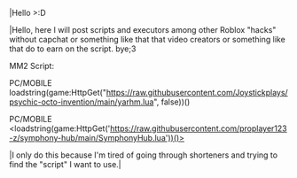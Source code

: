 |Hello >:D


|Hello, here I will post scripts and executors among other Roblox "hacks" without capchat or something like that that video creators or something like that do to earn on the script. bye;3



MM2 Script:

PC/MOBILE
loadstring(game:HttpGet("https://raw.githubusercontent.com/Joystickplays/psychic-octo-invention/main/yarhm.lua", false))()

PC/MOBILE
<loadstring(game:HttpGet('https://raw.githubusercontent.com/proplayer123-z/symphony-hub/main/SymphonyHub.lua'))()>


























































































|I only do this because I'm tired of going through shorteners and trying to find the "script" I want to use.|
